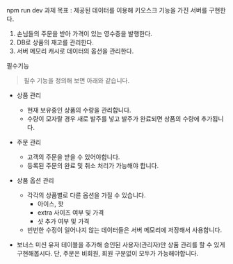npm run dev
과제 목표 : 제공된 데이터를 이용해 키오스크 기능을 가진 서버를 구현한다.

1. 손님들의 주문을 받아 가격이 있는 영수증을 발행한다.
2. DB로 상품의 재고를 관리한다.
3. 서버 메모리 캐시로 데이터의 옵션을 관리한다.


필수기능
> 필수 기능을 정의해 보면 아래와 같습니다.
> 
- 상품 관리
    - 현재 보유중인 상품의 수량을 관리합니다.
    - 수량이 모자랄 경우 새로 발주를 넣고 발주가 완료되면 상품의 수량에 추가됩니다.

- 주문 관리
    - 고객의 주문을 받을 수 있어야합니다.
    - 등록된 주문의 완료 및 취소 처리가 가능해야 합니다.

- 상품 옵션 관리
    - 각각의 상품별로 다른 옵션을 가질 수 있습니다.
        - 아이스, 핫
        - extra 사이즈 여부 및 가격
        - 샷 추가 여부 및 가격
    - 빈번한 수정이 일어나지 않는 데이터들은 서버 메모리에 저장해서 사용합니다.
    
- 보너스 미션
유저 테이블을 추가해 승인된 사용자(관리자)만 상품 관리를 할 수 있게 구현해봅시다.
단, 주문은 비회원, 회원 구분없이 모두가 가능해야합니다. 